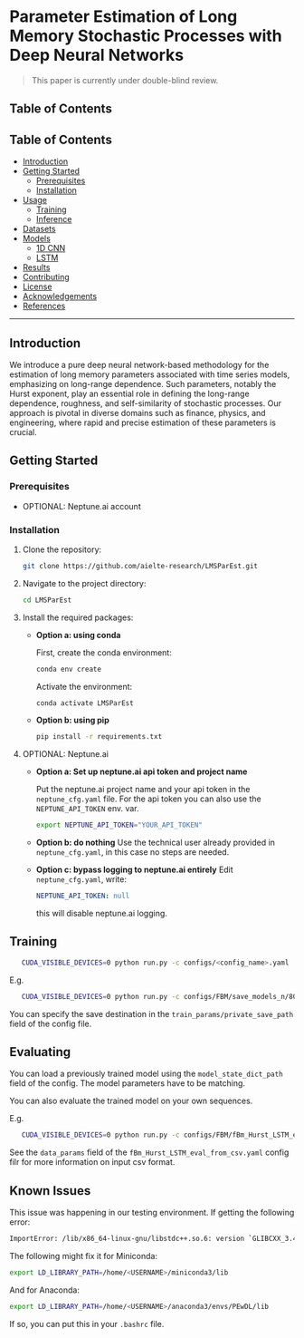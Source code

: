 # Parameter Estimation of Long Memory Stochastic Processes with Deep Neural Networks

> This paper is currently under double-blind review.

## Table of Contents

## Table of Contents
- [Introduction](#introduction)
- [Getting Started](#getting-started)
    - [Prerequisites](#prerequisites)
    - [Installation](#installation)
- [Usage](#usage)
    - [Training](#training)
    - [Inference](#inference)
- [Datasets](#datasets)
- [Models](#models)
    - [1D CNN](#1d-cnn)
    - [LSTM](#lstm)
- [Results](#results)
- [Contributing](#contributing)
- [License](#license)
- [Acknowledgements](#acknowledgements)
- [References](#references)
---

## Introduction

We introduce a pure deep neural network-based methodology for the estimation of long memory parameters associated with time series models, emphasizing on long-range dependence. Such parameters, notably the Hurst exponent, play an essential role in defining the long-range dependence, roughness, and self-similarity of stochastic processes. Our approach is pivotal in diverse domains such as finance, physics, and engineering, where rapid and precise estimation of these parameters is crucial.

## Getting Started

### Prerequisites

* OPTIONAL: Neptune.ai account

### Installation

1. Clone the repository:
   ```sh
   git clone https://github.com/aielte-research/LMSParEst.git
   ```

2. Navigate to the project directory:
   ```sh
   cd LMSParEst
   ```

3. Install the required packages:

   * **Option a: using conda**

      First, create the conda environment:
      ```sh
      conda env create
      ```
      Activate the environment:
      ```sh
      conda activate LMSParEst
      ```
   * **Option b: using pip**
      ```sh
      pip install -r requirements.txt
      ```

4. OPTIONAL: Neptune.ai

   * **Option a: Set up neptune.ai api token and project name**
   
      Put the neptune.ai project name and your api token in the `neptune_cfg.yaml` file.
      For the api token you can also use the `NEPTUNE_API_TOKEN` env. var.
      ```sh
      export NEPTUNE_API_TOKEN="YOUR_API_TOKEN"
      ```

   * **Option b: do nothing**
      Use the technical user already provided in `neptune_cfg.yaml`, in this case no steps are needed.

   * **Option c: bypass logging to neptune.ai entirely**
      Edit `neptune_cfg.yaml`, write:
      ```yaml
      NEPTUNE_API_TOKEN: null
      ```
      this will disable neptune.ai logging.
   
## Training

```sh
   CUDA_VISIBLE_DEVICES=0 python run.py -c configs/<config_name>.yaml
```

E.g.

```sh
   CUDA_VISIBLE_DEVICES=0 python run.py -c configs/FBM/save_models_n/800.yaml
```

You can specify the save destination in the `train_params/private_save_path` field of the config file.

## Evaluating

You can load a previously trained model using the `model_state_dict_path` field of the config.
The model parameters have to be matching.

You can also evaluate the trained model on your own sequences.

E.g.

```sh
   CUDA_VISIBLE_DEVICES=0 python run.py -c configs/FBM/fBm_Hurst_LSTM_eval_from_csv.yaml
```

See the `data_params` field of the `fBm_Hurst_LSTM_eval_from_csv.yaml` config filr for more information on input csv format.

## Known Issues
This issue was happening in our testing environment.
If getting the following error:
```sh
ImportError: /lib/x86_64-linux-gnu/libstdc++.so.6: version `GLIBCXX_3.4.29' not found ...
```
The following might fix it for Miniconda:
```sh
export LD_LIBRARY_PATH=/home/<USERNAME>/miniconda3/lib
```
And for Anaconda:
```sh
export LD_LIBRARY_PATH=/home/<USERNAME>/anaconda3/envs/PEwDL/lib
```

If so, you can put this in your `.bashrc` file.
